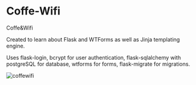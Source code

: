 # Coffe-Wifi
Coffe&amp;Wifi

Created to learn about Flask and WTForms as well as Jinja templating engine.

Uses flask-login, bcrypt for user authentication, flask-sqlalchemy with postgreSQL for database, wtforms for forms, 
flask-migrate for migrations.

![coffewifi](https://user-images.githubusercontent.com/87522326/129552002-ab594677-003f-47d9-a47f-1777f9045f63.PNG)

